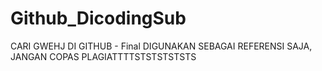 # Github_DicodingSub
CARI GWEHJ DI GITHUB - Final
DIGUNAKAN SEBAGAI REFERENSI SAJA, JANGAN COPAS PLAGIATTTTSTSTSTSTSTS
